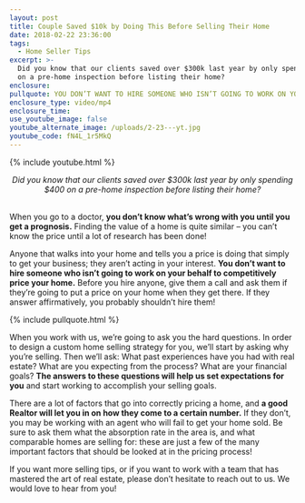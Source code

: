```yaml
---
layout: post
title: Couple Saved $10k by Doing This Before Selling Their Home
date: 2018-02-22 23:36:00
tags:
  - Home Seller Tips
excerpt: >-
  Did you know that our clients saved over $300k last year by only spending $400
  on a pre-home inspection before listing their home?
enclosure:
pullquote: YOU DON’T WANT TO HIRE SOMEONE WHO ISN’T GOING TO WORK ON YOUR BEHALF.
enclosure_type: video/mp4
enclosure_time:
use_youtube_image: false
youtube_alternate_image: /uploads/2-23---yt.jpg
youtube_code: fN4L_1r5MkQ
---
```


{% include youtube.html %}

<center><em>Did you know that our clients saved over $300k last year by only spending $400 on a pre-home inspection before listing their home?</em></center>

<center>&nbsp;</center>

When you go to a doctor, **you don’t know what’s wrong with you until you get a prognosis.** Finding the value of a home is quite similar – you can’t know the price until a lot of research has been done!

Anyone that walks into your home and tells you a price is doing that simply to get your business; they aren’t acting in your interest. **You don’t want to hire someone who isn’t going to work on your behalf to competitively price your home.** Before you hire anyone, give them a call and ask them if they’re going to put a price on your home when they get there. If they answer affirmatively, you probably shouldn’t hire them!

{% include pullquote.html %}

When you work with us, we’re going to ask you the hard questions. In order to design a custom home selling strategy for you, we’ll start by asking why you’re selling. Then we’ll ask: What past experiences have you had with real estate? What are you expecting from the process? What are your financial goals? **The answers to these questions will help us set expectations for you** and start working to accomplish your selling goals.

There are a lot of factors that go into correctly pricing a home, and **a good Realtor will let you in on how they come to a certain number.** If they don’t, you may be working with an agent who will fail to get your home sold. Be sure to ask them what the absorption rate in the area is, and what comparable homes are selling for: these are just a few of the many important factors that should be looked at in the pricing process!

If you want more selling tips, or if you want to work with a team that has mastered the art of real estate, please don’t hesitate to reach out to us. We would love to hear from you!